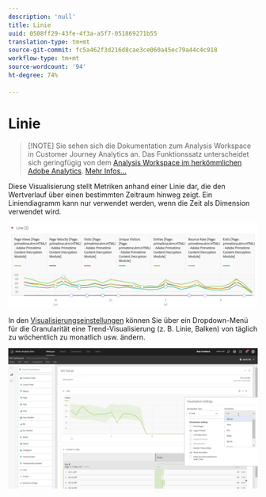 ```yaml
---
description: 'null'
title: Linie
uuid: 0508ff29-43fe-4f3a-a5f7-051869271b55
translation-type: tm+mt
source-git-commit: fc5a462f3d216d8cae3ce060a45ec79a44c4c918
workflow-type: tm+mt
source-wordcount: '94'
ht-degree: 74%

---
```



# Linie

>[!NOTE] Sie sehen sich die Dokumentation zum Analysis Workspace in Customer Journey Analytics an. Das Funktionssatz unterscheidet sich geringfügig von dem [Analysis Workspace im herkömmlichen Adobe Analytics](https://docs.adobe.com/content/help/de-DE/analytics/analyze/analysis-workspace/home.html). [Mehr Infos...](/help/getting-started/cja-aa.md)

Diese Visualisierung stellt Metriken anhand einer Linie dar, die den Wertverlauf über einen bestimmten Zeitraum hinweg zeigt. Ein Liniendiagramm kann nur verwendet werden, wenn die Zeit als Dimension verwendet wird.

![](assets/line.png)

In den [Visualisierungseinstellungen](/help/analysis-workspace/visualizations/freeform-analysis-visualizations.md#section_D3BB5042A92245D8BF6BCF072C66624B) können Sie über ein Dropdown-Menü für die Granularität eine Trend-Visualisierung (z. B. Linie, Balken) von täglich zu wöchentlich zu monatlich usw. ändern.

![](assets/viz-granularity.png)

